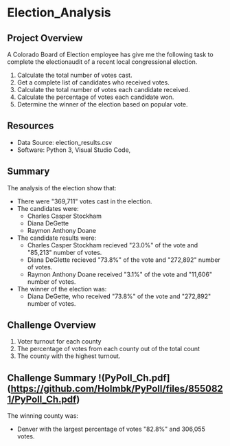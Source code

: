 # Election_Analysis

## Project Overview
A Colorado Board of Election employee has give me the following task to complete the electionaudit of a recent local congressional election.

1. Calculate the total number of votes cast.
2. Get a complete list of candidates who received votes.
3. Calculate the total number of votes each candidate received.
4. Calculate the percentage of votes each candidate won.
5. Determine the winner of the election based on popular vote.

## Resources
- Data Source: election_results.csv
- Software: Python 3, Visual Studio Code,

## Summary
The analysis of the election show that:
- There were "369,711" votes cast in the election.
- The candidates were:
  - Charles Casper Stockham
  - Diana DeGette
  - Raymon Anthony Doane
- The candidate results were:
  - Charles Casper Stockham recieved "23.0%" of the vote and "85,213" number of votes.
  - Diana DeGlette recieved "73.8%" of the vote and "272,892" number of votes.
  - Raymon Anthony Doane received "3.1%" of the vote and "11,606" number of votes.
- The winner of the election was:
  - Diana DeGette, who received "73.8%" of the vote and "272,892" number of votes.

## Challenge Overview
1. Voter turnout for each county
2. The percentage of votes from each county out of the total count
3. The county with the highest turnout.

## Challenge Summary !(PyPoll_Ch.pdf](https://github.com/Holmbk/PyPoll/files/8550821/PyPoll_Ch.pdf)

The winning county was:
  - Denver with the largest percentage of votes "82.8%" and 306,055 votes.
